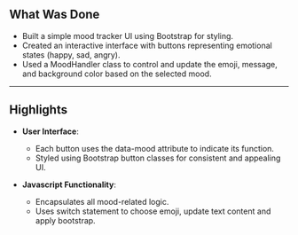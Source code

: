 ## What Was Done

- Built a simple mood tracker UI using Bootstrap for styling.
- Created an interactive interface with buttons representing emotional states (happy, sad, angry).
- Used a MoodHandler class to control and update the emoji, message, and background color based on the selected mood.

---

## Highlights

- **User Interface**:
  - Each button uses the data-mood attribute to indicate its function.
  - Styled using Bootstrap button classes for consistent and appealing UI.

- **Javascript Functionality**:
  - Encapsulates all mood-related logic.
  - Uses switch statement to choose emoji, update text content and apply bootstrap.